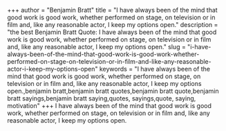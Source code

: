 +++
author = "Benjamin Bratt"
title = "I have always been of the mind that good work is good work, whether performed on stage, on television or in film and, like any reasonable actor, I keep my options open."
description = "the best Benjamin Bratt Quote: I have always been of the mind that good work is good work, whether performed on stage, on television or in film and, like any reasonable actor, I keep my options open."
slug = "i-have-always-been-of-the-mind-that-good-work-is-good-work-whether-performed-on-stage-on-television-or-in-film-and-like-any-reasonable-actor-i-keep-my-options-open"
keywords = "I have always been of the mind that good work is good work, whether performed on stage, on television or in film and, like any reasonable actor, I keep my options open.,benjamin bratt,benjamin bratt quotes,benjamin bratt quote,benjamin bratt sayings,benjamin bratt saying,quotes, sayings,quote, saying, motivation"
+++
I have always been of the mind that good work is good work, whether performed on stage, on television or in film and, like any reasonable actor, I keep my options open.
